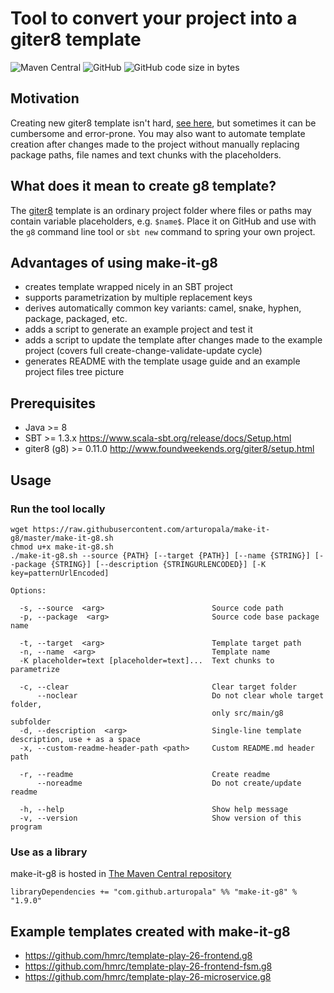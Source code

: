 Tool to convert your project into a giter8 template
===

![Maven Central](https://img.shields.io/maven-central/v/com.github.arturopala/make-it-g8_2.12.svg) ![GitHub](https://img.shields.io/github/license/arturopala/make-it-g8.svg) ![GitHub code size in bytes](https://img.shields.io/github/languages/code-size/arturopala/make-it-g8.svg)

## Motivation
Creating new giter8 template isn't hard, [see here](http://www.foundweekends.org/giter8/template.html), but sometimes it can be cumbersome and error-prone. 
You may also want to automate template creation after changes made to the project without manually replacing package paths, file names and text chunks with the placeholders.

## What does it mean to create g8 template?
The [giter8](http://www.foundweekends.org/giter8) template is an ordinary project folder where files or paths may contain variable placeholders, e.g. `$name$`. 
Place it on GitHub and use with the `g8` command line tool or `sbt new` command to spring your own project.

## Advantages of using make-it-g8

* creates template wrapped nicely in an SBT project
* supports parametrization by multiple replacement keys
* derives automatically common key variants: camel, snake, hyphen, package, packaged, etc.
* adds a script to generate an example project and test it
* adds a script to update the template after changes made to the example project (covers full create-change-validate-update cycle)
* generates README with the template usage guide and an example project files tree picture

## Prerequisites

* Java >= 8
* SBT >= 1.3.x <https://www.scala-sbt.org/release/docs/Setup.html>
* giter8 (g8) >= 0.11.0 <http://www.foundweekends.org/giter8/setup.html>

## Usage

### Run the tool locally

    wget https://raw.githubusercontent.com/arturopala/make-it-g8/master/make-it-g8.sh
    chmod u+x make-it-g8.sh
    ./make-it-g8.sh --source {PATH} [--target {PATH}] [--name {STRING}] [--package {STRING}] [--description {STRINGURLENCODED}] [-K key=patternUrlEncoded]
    
    Options:
    
      -s, --source  <arg>                        Source code path
      -p, --package  <arg>                       Source code base package name
    
      -t, --target  <arg>                        Template target path
      -n, --name  <arg>                          Template name
      -K placeholder=text [placeholder=text]...  Text chunks to parametrize
      
      -c, --clear                                Clear target folder
          --noclear                              Do not clear whole target folder,
                                                 only src/main/g8 subfolder
      -d, --description  <arg>                   Single-line template description, use + as a space
      -x, --custom-readme-header-path <path>     Custom README.md header path
      
      -r, --readme                               Create readme
          --noreadme                             Do not create/update readme
          
      -h, --help                                 Show help message
      -v, --version                              Show version of this program
    
### Use as a library

make-it-g8 is hosted in [The Maven Central repository](https://search.maven.org/artifact/com.github.arturopala/make-it-g8/)

    libraryDependencies += "com.github.arturopala" %% "make-it-g8" % "1.9.0"      
      
## Example templates created with make-it-g8

* https://github.com/hmrc/template-play-26-frontend.g8
* https://github.com/hmrc/template-play-26-frontend-fsm.g8
* https://github.com/hmrc/template-play-26-microservice.g8
    

